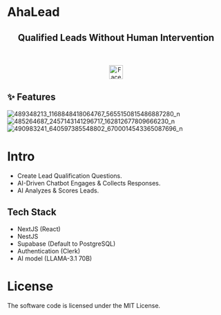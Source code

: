 # AhaLead

<div align="center">
  <strong>
  <h2>Qualified Leads Without Human Intervention</h2><br />
  </strong>
</div>

<div class="flex" align="center">
  <br />
  <img alt="Facebook" src="https://postiz.com/svgs/socials/Facebook.svg" width="32">
</div>

## ✨ Features
![489348213_1168848418064767_5655150815486887280_n](https://github.com/user-attachments/assets/a798b22d-4700-47f3-a10f-e14b2a2b979a)
![485264687_2457143141296717_162812677809666230_n](https://github.com/user-attachments/assets/4e54cfe2-e213-4f41-ae83-f792cf668ee9)
![490983241_640597385548802_6700014543365087696_n](https://github.com/user-attachments/assets/e457be14-6ecc-48d8-8b89-1744a713d864)

# Intro
- Create Lead Qualification Questions.
- AI-Driven Chatbot Engages & Collects Responses.
- AI Analyzes & Scores Leads.

## Tech Stack

- NextJS (React)
- NestJS
- Supabase (Default to PostgreSQL)
- Authentication (Clerk)
- AI model (LLAMA-3.1 70B)

# License

The software code is licensed under the MIT License.
